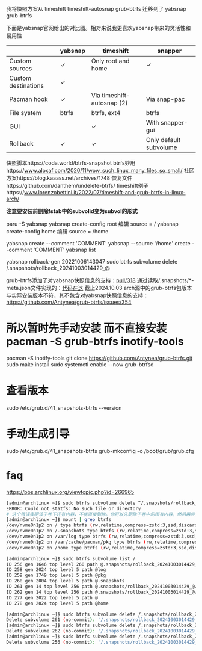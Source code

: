 我将快照方案从 timeshift timeshift-autosnap grub-btrfs 迁移到了 yabsnap grub-btrfs

下面是yabsnap官网给出的对比图。相对来说我更喜欢yabsnap带来的灵活性和易用性

|                     | yabsnap | timeshift                  | snapper                |
| ------------------- | ------- | -------------------------- | ---------------------- |
| Custom sources      | ✓       | Only root and home         | ✓                      |
| Custom destinations | ✓       |                            |                        |
| Pacman hook         | ✓       | Via timeshift-autosnap (2) | Via snap-pac           |
| File system         | btrfs   | btrfs, ext4                | btrfs                  |
| GUI                 |         | ✓                          | With snapper-gui       |
| Rollback            | ✓       | ✓                          | Only default subvolume |

快照脚本https://coda.world/btrfs-snapshot
btrfs妙用https://www.aloxaf.com/2020/11/wow_such_linux_many_files_so_small/
社区方案https://blog.kaaass.net/archives/1748
恢复文件https://github.com/danthem/undelete-btrfs/
timeshift例子https://www.lorenzobettini.it/2022/07/timeshift-and-grub-btrfs-in-linux-arch/

**注意要安装前删除fstab中的subvolid变为subvol的形式**

paru -S yabsnap
yabsnap create-config root
编辑 source = /
yabsnap create-config home
编辑 source = /home

yabsnap create --comment 'COMMENT'
yabsnap --source '/home' create --comment 'COMMENT'
yabsnap list

yabsnap rollback-gen 20221006143047
sudo btrfs subvolume delete /.snapshots/rollback_20241003014429_@


grub-btrfs添加了对yabsnap快照信息的支持：[pull/318](https://github.com/Antynea/grub-btrfs/pull/318)
通过读取/.snapshots/*-meta.json文件实现的：[代码在这](https://github.com/Antynea/grub-btrfs/blob/f682e17b30def8ebbf9b4b3f0a60df0443633e4c/41_snapshots-btrfs#L332-L344)
截止2024.10.03 arch源中的grub-btrfs包版本与实际安装版本不符，其不包含对yabsnap快照信息的支持：https://github.com/Antynea/grub-btrfs/issues/354

# 所以暂时先手动安装 而不直接安装 pacman -S grub-btrfs inotify-tools
pacman -S inotify-tools
git clone https://github.com/Antynea/grub-btrfs.git
sudo make install
sudo systemctl enable --now  grub-btrfsd 
# 查看版本
sudo /etc/grub.d/41_snapshots-btrfs --version
# 手动生成引导
sudo /etc/grub.d/41_snapshots-btrfs 
grub-mkconfig -o /boot/grub/grub.cfg


# faq
https://bbs.archlinux.org/viewtopic.php?id=266965
```bash
[admin@archlinux ~]$ sudo btrfs subvolume delete “/.snapshots/rollback_20241003014429_@”
ERROR: Could not statfs: No such file or directory
# 这个错误表明该子卷下还有内容，不能直接删除。你可以先删除子卷中的所有内容，然后再尝试删除子卷。使用以下命令：
[admin@archlinux ~]$ mount | grep btrfs
/dev/nvme0n1p2 on / type btrfs (rw,relatime,compress=zstd:3,ssd,discard=async,space_cache=v2,subvolid=277,subvol=/@)
/dev/nvme0n1p2 on /.snapshots type btrfs (rw,relatime,compress=zstd:3,ssd,discard=async,space_cache=v2,subvolid=260,subvol=/@.snapshots)
/dev/nvme0n1p2 on /var/log type btrfs (rw,relatime,compress=zstd:3,ssd,discard=async,space_cache=v2,subvolid=258,subvol=/@log)
/dev/nvme0n1p2 on /var/cache/pacman/pkg type btrfs (rw,relatime,compress=zstd:3,ssd,discard=async,space_cache=v2,subvolid=259,subvol=/@pkg)
/dev/nvme0n1p2 on /home type btrfs (rw,relatime,compress=zstd:3,ssd,discard=async,space_cache=v2,subvolid=278,subvol=/@home)

[admin@archlinux ~]$ sudo btrfs subvolume list /
ID 256 gen 1646 top level 260 path @.snapshots/rollback_20241003014429_@
ID 258 gen 2024 top level 5 path @log
ID 259 gen 1749 top level 5 path @pkg
ID 260 gen 2004 top level 5 path @.snapshots
ID 261 gen 14 top level 256 path @.snapshots/rollback_20241003014429_@/var/lib/portables
ID 262 gen 14 top level 256 path @.snapshots/rollback_20241003014429_@/var/lib/machines
ID 277 gen 2022 top level 5 path @
ID 278 gen 2024 top level 5 path @home

[admin@archlinux ~]$ sudo btrfs subvolume delete /.snapshots/rollback_20241003014429_@/var/lib/portables
Delete subvolume 261 (no-commit): '/.snapshots/rollback_20241003014429_@/var/lib/portables'
[admin@archlinux ~]$ sudo btrfs subvolume delete /.snapshots/rollback_20241003014429_@/var/lib/machines
Delete subvolume 262 (no-commit): '/.snapshots/rollback_20241003014429_@/var/lib/machines'
[admin@archlinux ~]$ sudo btrfs subvolume delete /.snapshots/rollback_20241003014429_@
Delete subvolume 256 (no-commit): '/.snapshots/rollback_20241003014429_@'
```